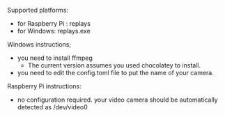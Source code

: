 Supported platforms:
- for Raspberry Pi : replays
- for Windows: replays.exe

Windows instructions;
- you need to install ffmpeg
  - The current version assumes you used chocolatey to install.
- you need to edit the config.toml file to put the name of your camera. 

Raspberry Pi instructions:
- no configuration required.  your video camera should be automatically detected as /dev/video0